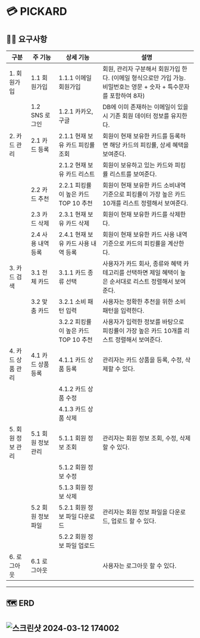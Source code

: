# 💳 PICKARD

## 🧙‍♀️ 요구사항
| **구분**      | **주 기능**     | **상세 기능**                  | **설명**                                                                   |
|-------------|--------------|----------------------------|--------------------------------------------------------------------------|
| 1. 회원가입     | 1.1 회원가입   | 1.1.1 이메일 회원가입       |  회원, 관리자 구분해서 회원가입 한다. (이메일 형식으로만 가입 가능. 비밀번호는 영문 + 숫자 + 특수문자를 포함하여 8자)  |                                                 |
|             | 1.2 SNS 로그인  |  1.2.1 카카오, 구글             |  DB에 이미 존재하는 이메일이 있을 시 기존 회원 데이터 정보를 유지한다.                               |                                                 |
| 2. 카드 관리    | 2.1 카드 등록    | 2.1.1 현재 보유 카드 피킹률 조회      |  회원이 현재 보유한 카드를 등록하면 해당 카드의 피킹률, 상세 혜택을 보여준다.                            |                                                 |
|             |              | 2.1.2 현재 보유 카드 리스트         |  회원이 보유하고 있는 카드와 피킹률 리스트를 보여준다.                                          |                                                 |
|             | 2.2 카드 추천    | 2.2.1 피킹률이 높은 카드 TOP 10 추천 | 회원이 현재 보유한 카드 소비내역 기준으로 피킹률이 가장 높은 카드 10개를 리스트 정렬해서 보여준다.                |                                                 |
|             | 2.3 카드 삭제    | 2.3.1 현재 보유 카드 삭제          |  회원이 현재 보유한 카드를 삭제한다.                                                    |                                                 |
|             | 2.4 사용 내역 등록 | 2.4.1 현재 보유 카드 사용 내역 등록    | 회원이 현재 보유한 카드 사용 내역 기준으로 카드의 피킹률을 계산한다.                                  |                                                 |
| 3. 카드 검색    | 3.1 전체 카드    | 3.1.1 카드 종류 선택             |  사용자가 카드 회사, 종류와 혜택 카테고리를 선택하면 제일 혜택이 높은 순서대로 리스트 정렬해서 보여준다. |                                    |
|             |  3.2 맞춤 카드   | 3.2.1  소비 패턴 입력            | 사용자는 정확한 추천을 위한 소비패턴을 입력한다.                                              |                                                 |
|             |              | 3.2.2 피킹률이 높은 카드 TOP 10 추천 | 사용자가 입력한 정보를 바탕으로 피킹률이 가장 높은 카드 10개를 리스트 정렬해서 보여준다.                      |                                                 |
| 4. 카드 상품 관리 | 4.1 카드 상품 등록 | 4.1.1 카드 상품 등록             |  관리자는 카드 상품을 등록, 수정, 삭제할 수 있다.                                           |                                                 |
|             |              | 4.1.2 카드 상품 수정             |                                                                          |                                                 |
|             |              | 4.1.3 카드 상품 삭제             |                                                                          |                                                 |
| 5. 회원 정보 관리 | 5.1 회원 정보 관리 | 5.1.1 회원 정보 조회             |  관리자는 회원 정보 조회, 수정, 삭제할 수 있다.                                            |                                                 |
|             |              | 5.1.2 회원 정보 수정             |                                                                          |                                                 |
|             |              | 5.1.3 회원 정보 삭제             |                                                                          |                                                 |
|             | 5.2 회원 정보 파일 | 5.2.1 회원 정보 파일 다운로드        |  관리자는 회원 정보 파일을 다운로드, 업로드 할 수 있다.                                        |                                                 |
|             |              | 5.2.2 회원 정보 파일 업로드         |                                                                          |                                                 |
| 6. 로그아웃     | 6.1 로그아웃     |                            | 사용자는 로그아웃 할 수 있다.                                                        |                                                 |
---
## 🗺️ ERD
![스크린샷 2024-03-12 174002](https://github.com/JoYouMe/PICKARD/assets/97943318/2095b389-81c9-4d5c-afca-b87f48dbc396)
---
